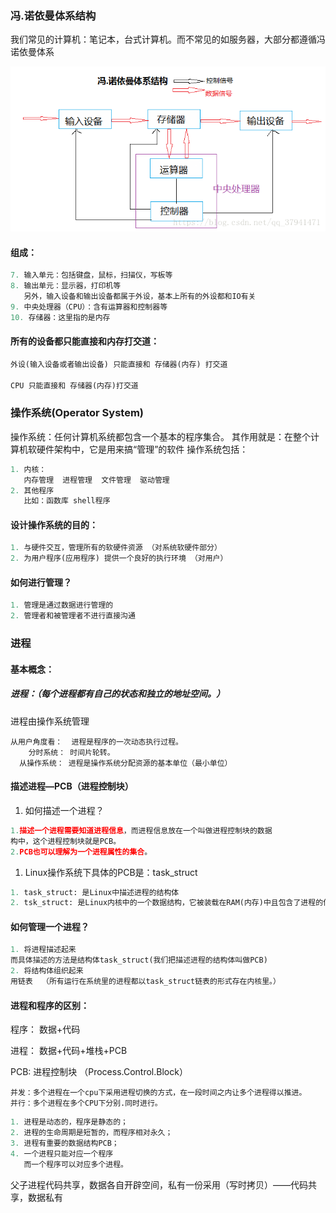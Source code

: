### 冯.诺依曼体系结构

我们常见的计算机：笔记本，台式计算机。而不常见的如服务器，大部分都遵循冯诺依曼体系

![这里写图片描述](冯诺依曼体系结构.assets/20180612172351315.png)

#### 组成：

```python
7. 输入单元：包括键盘，鼠标，扫描仪，写板等
8. 输出单元：显示器，打印机等
   另外，输入设备和输出设备都属于外设，基本上所有的外设都和IO有关
9. 中央处理器（CPU）：含有运算器和控制器等
10. 存储器：这里指的是内存
```

#### 所有的设备都只能直接和内存打交道：

```python
外设(输入设备或者输出设备) 只能直接和 存储器(内存) 打交道

CPU 只能直接和 存储器(内存)打交道
```



### 操作系统(Operator System)

操作系统：任何计算机系统都包含一个基本的程序集合。 
其作用就是：在整个计算机软硬件架构中，它是用来搞“管理”的软件 
操作系统包括：

```python
1. 内核：
   内存管理  进程管理  文件管理  驱动管理
2. 其他程序
   比如：函数库 shell程序
```

#### 设计操作系统的目的：

```python
1. 与硬件交互，管理所有的软硬件资源 （对系统软硬件部分）
2. 为用户程序(应用程序) 提供一个良好的执行环境 （对用户）
```

#### 如何进行管理？

```python
1. 管理是通过数据进行管理的
2. 管理者和被管理者不进行直接沟通
```

### 进程

#### 基本概念：

##### 进程：（每个进程都有自己的状态和独立的地址空间。）

进程由操作系统管理

```pytohn
从用户角度看：  进程是程序的一次动态执行过程。
    分时系统： 时间片轮转。
  从操作系统： 进程是操作系统分配资源的基本单位（最小单位）
```

#### 描述进程—PCB（进程控制块）

1. 如何描述一个进程？

```python
1.描述一个进程需要知道进程信息，而进程信息放在一个叫做进程控制块的数据
构中，这个进程控制块就是PCB。
2.PCB也可以理解为一个进程属性的集合。
```

1. Linux操作系统下具体的PCB是：task_struct

```python
1. task_struct: 是Linux中描述进程的结构体
2. tsk_struct: 是Linux内核中的一个数据结构，它被装载在RAM(内存)中且包含了进程的信息
```

#### 如何管理一个进程？

```python
1. 将进程描述起来    
而具体描述的方法是结构体task_struct(我们把描述进程的结构体叫做PCB)       
2. 将结构体组织起来
用链表  （所有运行在系统里的进程都以task_struct链表的形式存在内核里。）
```

#### 进程和程序的区别：

程序： 数据+代码

进程： 数据+代码+堆栈+PCB

PCB: 进程控制块 （Process.Control.Block）

```pyton
并发：多个进程在一个cpu下采用进程切换的方式，在一段时间之内让多个进程得以推进。
并行：多个进程在多个CPU下分别.同时进行。
```



```python
1. 进程是动态的，程序是静态的；
2. 进程的生命周期是短暂的，而程序相对永久；
3. 进程有重要的数据结构PCB；
4. 一个进程只能对应一个程序
   而一个程序可以对应多个进程。
```

父子进程代码共享，数据各自开辟空间，私有一份采用（写时拷贝）——代码共享，数据私有